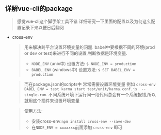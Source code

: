 ## 详解vue-cli的package
> 感觉vue-cli这个脚手架工具不错 详细研究一下里面的配置以及为何这么配置记录下来以便日后翻阅

- cross-env
	>  用来解决跨平台设置环境变量的问题.
	>  babel中要根据不同的环境(prod or dev or test)来进行不同的设置,判断依据是环境变量.
	>  -  `NODE_ENV` (unix中)   设置方法: `$ NODE_ENV = production` 
	>  -  `BABEL_ENV` (windows中)  设置方法:  ` $ SET BABEL_ENV = production `

	>  而在package.json的scripts中 常常需要设置环境变量
	>  例如 `cross-env BABEL_ENV = test karma start test/unit/karma.conf.js  --single-run`. 
	>  不同系统环境下运行同一段代码总会有一个系统报错,所以就用这个插件来设置环境变量
	
	>  使用方法:
	> - 安装cross-env:`npm install cross-env --save-dev`
	> - 在` NODE_ENV = xxxxxxx `前面添加 `cross-env` 即可